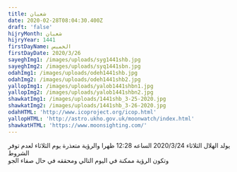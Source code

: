 ```yaml
---
title: شعبان
date: 2020-02-28T08:04:30.400Z
draft: 'false'
hijryMonth: شعبان
hijryYear: 1441
firstDayName: الخميس
firstDayDate: 2020/3/26
sayeghImg1: /images/uploads/syg1441shb.jpg
sayeghImg2: /images/uploads/syq1441sbn.jpg
odahImg1: /images/uploads/odeh1441shb.jpg
odahImg2: /images/uploads/odeh1441shb2.jpg
yallopImg1: /images/uploads/yalob1441shbn1.jpg
yallopImg2: /images/uploads/yalob1441shbn2.jpg
shawkatImg1: /images/uploads/1441shb_3-25-2020.jpg
shawkatImg2: /images/uploads/1441shb_3-26-2020.jpg
odahHTML: 'http://www.icoproject.org/icop.html'
yallopHTML: 'http://astro.ukho.gov.uk/moonwatch/index.html'
shawkatHTML: 'https://www.moonsighting.com/'
---
```

يولد الهلال الثلاثاء 2020/3/24 الساعه 12:28 ظهرا والرؤية متعذرة يوم الثلاثاء لعدم توفر الشروط\
وتكون الرؤية ممكنة في اليوم التالي ومحققه في حال صفاء الجو
